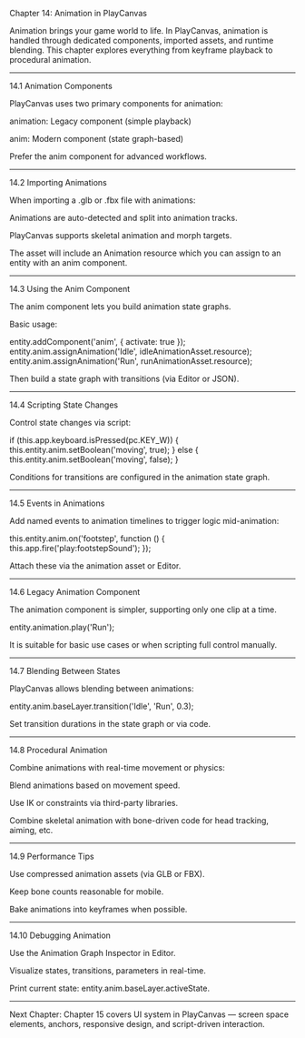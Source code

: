 Chapter 14: Animation in PlayCanvas

Animation brings your game world to life. In PlayCanvas, animation is handled through dedicated components, imported assets, and runtime blending. This chapter explores everything from keyframe playback to procedural animation.


---

14.1 Animation Components

PlayCanvas uses two primary components for animation:

animation: Legacy component (simple playback)

anim: Modern component (state graph-based)


Prefer the anim component for advanced workflows.


---

14.2 Importing Animations

When importing a .glb or .fbx file with animations:

Animations are auto-detected and split into animation tracks.

PlayCanvas supports skeletal animation and morph targets.


The asset will include an Animation resource which you can assign to an entity with an anim component.


---

14.3 Using the Anim Component

The anim component lets you build animation state graphs.

Basic usage:

entity.addComponent('anim', {
    activate: true
});
entity.anim.assignAnimation('Idle', idleAnimationAsset.resource);
entity.anim.assignAnimation('Run', runAnimationAsset.resource);

Then build a state graph with transitions (via Editor or JSON).


---

14.4 Scripting State Changes

Control state changes via script:

if (this.app.keyboard.isPressed(pc.KEY_W)) {
    this.entity.anim.setBoolean('moving', true);
} else {
    this.entity.anim.setBoolean('moving', false);
}

Conditions for transitions are configured in the animation state graph.


---

14.5 Events in Animations

Add named events to animation timelines to trigger logic mid-animation:

this.entity.anim.on('footstep', function () {
    this.app.fire('play:footstepSound');
});

Attach these via the animation asset or Editor.


---

14.6 Legacy Animation Component

The animation component is simpler, supporting only one clip at a time.

entity.animation.play('Run');

It is suitable for basic use cases or when scripting full control manually.


---

14.7 Blending Between States

PlayCanvas allows blending between animations:

entity.anim.baseLayer.transition('Idle', 'Run', 0.3);

Set transition durations in the state graph or via code.


---

14.8 Procedural Animation

Combine animations with real-time movement or physics:

Blend animations based on movement speed.

Use IK or constraints via third-party libraries.

Combine skeletal animation with bone-driven code for head tracking, aiming, etc.



---

14.9 Performance Tips

Use compressed animation assets (via GLB or FBX).

Keep bone counts reasonable for mobile.

Bake animations into keyframes when possible.



---

14.10 Debugging Animation

Use the Animation Graph Inspector in Editor.

Visualize states, transitions, parameters in real-time.

Print current state: entity.anim.baseLayer.activeState.



---

Next Chapter: Chapter 15 covers UI system in PlayCanvas — screen space elements, anchors, responsive design, and script-driven interaction.

